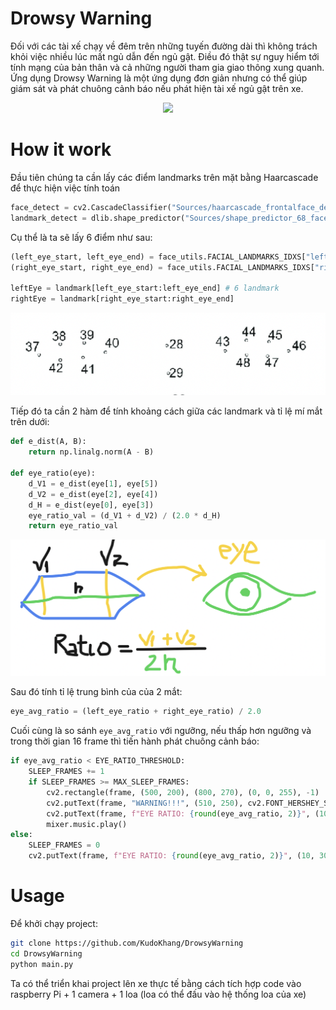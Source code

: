 # Drowsy Warning
Đối với các tài xế chạy về đêm trên những tuyến đường dài thì không trách khỏi việc nhiều lúc mất ngủ dẫn đến ngủ gật. Điều đó thật sự nguy hiểm tới tính mạng của bản thân và cả những người tham gia giao thông xung quanh. Ứng dụng Drowsy Warning là một ứng dụng đơn giản nhưng có thể giúp giám sát và phát chuông cảnh báo nếu phát hiện tài xế ngủ gật trên xe.

<p align="center">
	<img src="https://github.com/KudoKhang/DrowsyWarning/blob/main/Sources/dowsywarning.gif?raw=true" />
</p>


# How it work
Đầu tiên chúng ta cần lấy các điểm landmarks trên mặt bằng Haarcascade để thực hiện việc tính toán

```python
face_detect = cv2.CascadeClassifier("Sources/haarcascade_frontalface_default.xml")
landmark_detect = dlib.shape_predictor("Sources/shape_predictor_68_face_landmarks.dat")
```

Cụ thể là ta sẽ lấy 6 điểm như sau:

```python
(left_eye_start, left_eye_end) = face_utils.FACIAL_LANDMARKS_IDXS["left_eye"]
(right_eye_start, right_eye_end) = face_utils.FACIAL_LANDMARKS_IDXS["right_eye"]

leftEye = landmark[left_eye_start:left_eye_end] # 6 landmark
rightEye = landmark[right_eye_start:right_eye_end]
```

<p align="center">
	<img src="https://github.com/KudoKhang/DrowsyWarning/blob/main/Sources/1.png?raw=true" />
</p>

Tiếp đó ta cần 2 hàm để tính khoảng cách giữa các landmark và tỉ lệ mí mắt trên dưới:

```python
def e_dist(A, B):
	return np.linalg.norm(A - B)

def eye_ratio(eye):
	d_V1 = e_dist(eye[1], eye[5])
	d_V2 = e_dist(eye[2], eye[4])
	d_H = e_dist(eye[0], eye[3])
	eye_ratio_val = (d_V1 + d_V2) / (2.0 * d_H)
	return eye_ratio_val
```

<p align="center">
	<img src="https://github.com/KudoKhang/DrowsyWarning/blob/main/Sources/2.png?raw=true" />
</p>

Sau đó tính tỉ lệ trung bình của của 2 mắt:

```python
eye_avg_ratio = (left_eye_ratio + right_eye_ratio) / 2.0
```

Cuối cùng là so sánh `eye_avg_ratio` với ngưỡng, nếu thấp hơn ngưỡng và trong thời gian 16 frame thì tiến hành phát chuông cảnh báo:

```python
if eye_avg_ratio < EYE_RATIO_THRESHOLD:
	SLEEP_FRAMES += 1
	if SLEEP_FRAMES >= MAX_SLEEP_FRAMES:
		cv2.rectangle(frame, (500, 200), (800, 270), (0, 0, 255), -1)
		cv2.putText(frame, "WARNING!!!", (510, 250), cv2.FONT_HERSHEY_SIMPLEX, 1, (255, 255, 255), 2)
		cv2.putText(frame, f"EYE RATIO: {round(eye_avg_ratio, 2)}", (10, 30), cv2.FONT_HERSHEY_SIMPLEX, 0.7, COLOR, 2)
		mixer.music.play()
else:
	SLEEP_FRAMES = 0
	cv2.putText(frame, f"EYE RATIO: {round(eye_avg_ratio, 2)}", (10, 30), cv2.FONT_HERSHEY_SIMPLEX, 0.7, COLOR, 2)
```

# Usage
Để khởi chạy project:
```bash
git clone https://github.com/KudoKhang/DrowsyWarning
cd DrowsyWarning
python main.py
```
Ta có thể triển khai project lên xe thực tế bằng cách tích hợp code vào raspberry Pi + 1 camera + 1 loa (loa có thể đấu vào hệ thống loa của xe) 

